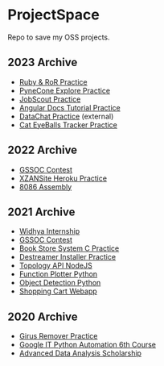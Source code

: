 # ProjectSpace

Repo to save my OSS projects.

## 2023 Archive

* [Ruby & RoR Practice](./Practices/2023_Ruby)
* [PyneCone Explore Practice](./Practices/2023_pc_explore)
* [JobScout Practice](./Practices/2023_JobScout)
* [Angular Docs Tutorial Practice](./Practices/2023_Angular-Docs-Tutorial)
* [DataChat Practice](https://github.com/XZANATOL/DataChat) (external)
* [Cat EyeBalls Tracker Practice](./Practices/2023_Cat_EyeBalls_Tracker)

## 2022 Archive

* [GSSOC Contest](./Contests/2022_GSSOC)
* [XZANSite Heroku Practice](./Practices/2022_heroku_website)
* [8086 Assembly](./Practices/2022_8086_Assembly)

## 2021 Archive

* [Widhya Internship](./Internships/2021_Widhya)
* [GSSOC Contest](./Contests/2021_GSSOC)
* [Book Store System C Practice](./Practices/2021_Book_Store_System_C_Project)
* [Destreamer Installer Practice](./Practices/2021_Destreamer_Installer)
* [Topology API NodeJS](./Practices/2021_Topology_API_NodeJS)
* [Function Plotter Python](./Practices/2021_Function_Plotter_Python)
* [Object Detection Python](./Practices/2021_Object_Detection_Python)
* [Shopping Cart Webapp](./Practices/2021_Shopping_Cart_Webapp)

## 2020 Archive

* [Girus Remover Practice](./Practices/2020_Girus_Remover)
* [Google IT Python Automation 6th Course](./Courses%20&%20Scholarships/2020_Google_IT_Python_Automation_6th_Course)
* [Advanced Data Analysis Scholarship](./Courses%20&%20Scholarships/2020_Advanced_Data_Analysis_Udacity)





